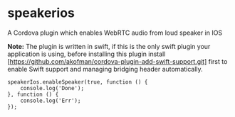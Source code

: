 # speakerios
A Cordova plugin which enables WebRTC audio from loud speaker in IOS


**Note:** The plugin is written in swift, if this is the only swift plugin your application is using, before installing this plugin install [https://github.com/akofman/cordova-plugin-add-swift-support.git] first to enable Swift support and managing bridging header automatically.


```
speakerIos.enableSpeaker(true, function () {
    console.log('Done');
}, function () {
    console.log('Err');
});

```



